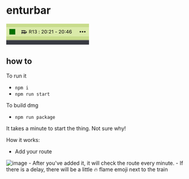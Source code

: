 # enturbar

![img.png](img.png)

how to
------

To run it

- ```npm i```
- ```npm run start```

To build dmg
- ```npm run package```

It takes a minute to start the thing.
Not sure why!


How it works:
- Add your route
<img width="391" alt="image" src="https://github.com/user-attachments/assets/76648da2-10d7-463b-8fec-8dfc8e9b38c8" />
- After you've added it, it will check the route every minute.
- If there is a delay, there will be a little 🔥 flame emoji next to the train


